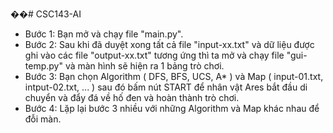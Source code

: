��#   C S C 1 4 3 - A I  

 - Bước 1: Bạn mở và chạy file "main.py".  
 - Bước 2: Sau khi đã duyệt xong tất cả file "input-xx.txt" và dữ liệu được ghi vào các file "output-xx.txt" tương ứng thì ta mở và chạy file "gui-temp.py" và màn hình sẽ hiện ra 1 bảng trò chơi.  
 - Bước 3: Bạn chọn Algorithm ( DFS, BFS, UCS, A* ) và Map ( input-01.txt, intput-02.txt, ... ) sau đó bấm nút START để nhân vật Ares bắt đầu di chuyển và đẩy đá về hố đen và hoàn thành trò chơi.  
 - Bước 4: Lặp lại bước 3 nhiều với những Algorithm và Map khác nhau để đỗi màn.  
